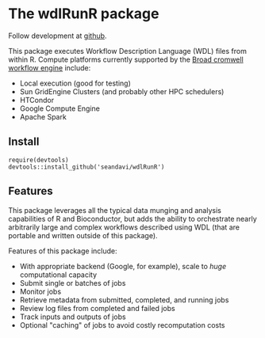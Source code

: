 # The wdlRunR package

Follow development at [github](https://github.com/seandavi/wdlRunR).

This package executes Workflow Description Language (WDL) files from
within R. Compute platforms currently supported by
the
[Broad cromwell workflow engine](https://github.com/broadinstitute/cromwell) include:

- Local execution (good for testing)
- Sun GridEngine Clusters (and probably other HPC schedulers)
- HTCondor
- Google Compute Engine
- Apache Spark

## Install


```{r}
require(devtools)
devtools::install_github('seandavi/wdlRunR')
```

## Features

This package leverages all the typical data munging and analysis capabilities of R and Bioconductor, but adds the ability to orchestrate nearly arbitrarily large and complex workflows described using WDL (that are portable and written outside of this package).

Features of this package include:
- With appropriate backend (Google, for example), scale to *huge*
  computational capacity
- Submit single or batches of jobs
- Monitor jobs
- Retrieve metadata from submitted, completed, and running jobs
- Review log files from completed and failed jobs
- Track inputs and outputs of jobs
- Optional "caching" of jobs to avoid costly recomputation costs
